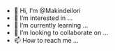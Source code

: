 - 👋 Hi, I’m @Makindeilori
- 👀 I’m interested in ...
- 🌱 I’m currently learning ...
- 💞️ I’m looking to collaborate on ...
- 📫 How to reach me ...

<!---
Makindeilori/Makindeilori is a ✨ special ✨ repository because its `README.md` (this file) appears on your GitHub profile.
You can click the Preview link to take a look at your changes.
--->
